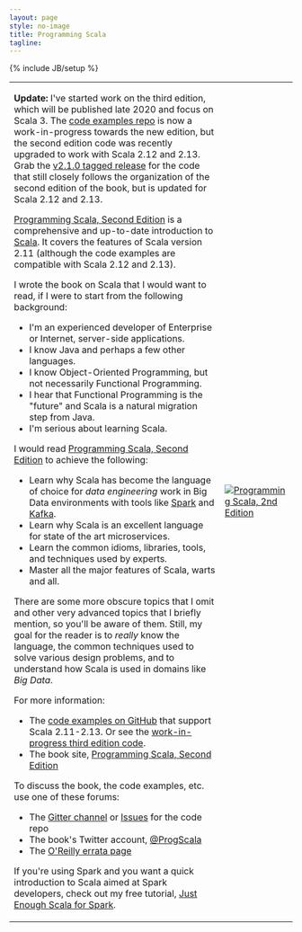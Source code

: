 ```yaml
---
layout: page
style: no-image
title: Programming Scala
tagline:
---
```

{% include JB/setup %}

<table>
<tr>
<td>
<p><b>Update:</b> I've started work on the third edition, which will be published late 2020 and focus on Scala 3. The <a href="https://github.com/deanwampler/programming-scala-book-code-examples" target="code">code examples repo</a> is now a work-in-progress towards the new edition, but the second edition code was recently upgraded to work with Scala 2.12 and 2.13. Grab the <a href="https://github.com/deanwampler/programming-scala-book-code-examples/releases/tag/2.1.0">v2.1.0 tagged release</a> for the code that still closely follows the organization of the second edition of the book, but is updated for Scala 2.12 and 2.13.</p>

<p><a href="https://shop.oreilly.com/product/0636920033073.do" target="book">Programming Scala, Second Edition</a> is a comprehensive and up-to-date introduction to <a href="https://scala-lang.org" target="scala">Scala</a>. It covers the features of Scala version 2.11 (although the code examples are compatible with Scala 2.12 and 2.13).</p>

<p>I wrote the book on Scala that I would want to read, if I were to start from the following background:
<ul>
<li>I'm an experienced developer of Enterprise or Internet, server-side applications.</li>
<li>I know Java and perhaps a few other languages.</li>
<li>I know Object-Oriented Programming, but not necessarily Functional Programming.</li>
<li>I hear that Functional Programming is the "future" and Scala is a natural migration step from Java.</li>
<li>I'm serious about learning Scala.</li>
</ul>
</p>
<p>I would read <a href="https://shop.oreilly.com/product/0636920033073.do" target="book">Programming Scala, Second Edition</a> to achieve the following:
<ul>
<li>Learn why Scala has become the language of choice for <em>data engineering</em> work in Big Data environments with tools like <a href="https://spark.apache.org" target="spark">Spark</a> and <a href="https://kafka.apache.org" target="kafka">Kafka</a>.</li>
<li>Learn why Scala is an excellent language for state of the art microservices.</li>
<li>Learn the common idioms, libraries, tools, and techniques used by experts.</li>
<li>Master all the major features of Scala, warts and all.</li>
</ul>
</p>

<p>There are some more obscure topics that I omit and other very advanced topics that I briefly mention, so you'll be aware of them. Still, my goal for the reader is to <em>really</em> know the language, the common techniques used to solve various design problems, and to understand how Scala is used in domains like <em>Big Data</em>.</p>

<p>For more information:</p>
<ul>
  <li>The <a href="https://github.com/deanwampler/programming-scala-book-code-examples/releases/tag/2.1.0" target="code">code examples on GitHub</a> that support Scala 2.11-2.13. Or see the <a href="https://github.com/deanwampler/programming-scala-book-code-examples/">work-in-progress third edition code</a>.</li>
  <li>The book site, <a href="https://shop.oreilly.com/product/0636920033073.do" target="book">Programming Scala, Second Edition</a></li>
</ul>

<p>To discuss the book, the code examples, etc. use one of these forums:</p>
<ul>
  <li>The <a href="https://gitter.im/deanwampler/programming-scala-book-code-examples" target="github">Gitter channel</a> or <a href="https://github.com/deanwampler/programming-scala-book-code-examples/issues" target="github">Issues</a> for the code repo</li>
  <li>The book's Twitter account, <a href="https://twitter.com/ProgScala" target="twitter">@ProgScala</a></li>
  <li>The <a href="https://oreilly.com/catalog/errata.csp?isbn=0636920033073" target="oreilly">O'Reilly errata page</a></li>
</ul>

<p>If you're using Spark and you want a quick introduction to Scala aimed at Spark developers, check out my free tutorial, <a href="https://github.com/deanwampler/JustEnoughScalaForSpark" target="jess">Just Enough Scala for Spark</a>.</p>
</td>

<td class="prog-scala-cover-cell"><a href="https://shop.oreilly.com/product/0636920033073.do"><img src="/assets/images/prog_scala_2ed_comp-quarter_size.jpg" alt="Programming Scala, 2nd Edition"/></a></td>
</tr>
</table>
